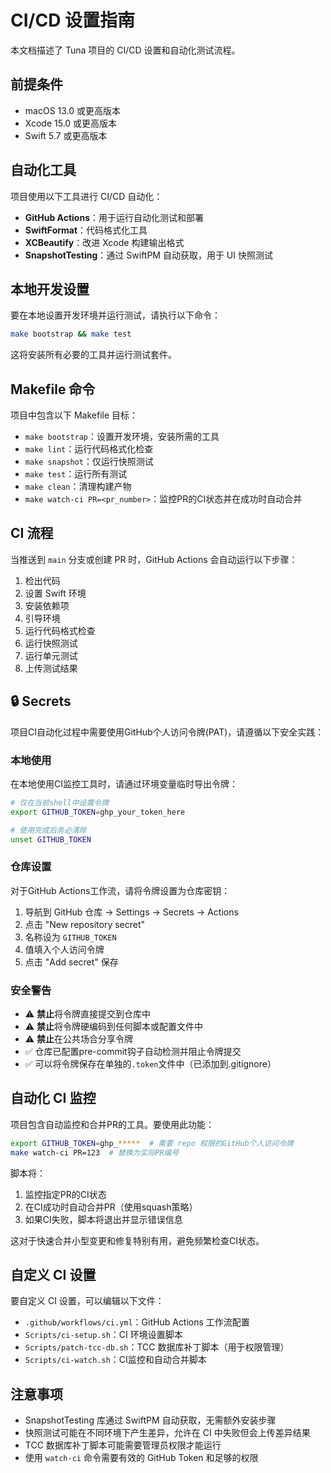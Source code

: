# CI/CD 设置指南

本文档描述了 Tuna 项目的 CI/CD 设置和自动化测试流程。

## 前提条件

- macOS 13.0 或更高版本
- Xcode 15.0 或更高版本
- Swift 5.7 或更高版本

## 自动化工具

项目使用以下工具进行 CI/CD 自动化：

- **GitHub Actions**：用于运行自动化测试和部署
- **SwiftFormat**：代码格式化工具
- **XCBeautify**：改进 Xcode 构建输出格式
- **SnapshotTesting**：通过 SwiftPM 自动获取，用于 UI 快照测试

## 本地开发设置

要在本地设置开发环境并运行测试，请执行以下命令：

```bash
make bootstrap && make test
```

这将安装所有必要的工具并运行测试套件。

## Makefile 命令

项目中包含以下 Makefile 目标：

- `make bootstrap`：设置开发环境，安装所需的工具
- `make lint`：运行代码格式化检查
- `make snapshot`：仅运行快照测试
- `make test`：运行所有测试
- `make clean`：清理构建产物
- `make watch-ci PR=<pr_number>`：监控PR的CI状态并在成功时自动合并

## CI 流程

当推送到 `main` 分支或创建 PR 时，GitHub Actions 会自动运行以下步骤：

1. 检出代码
2. 设置 Swift 环境
3. 安装依赖项
4. 引导环境
5. 运行代码格式检查
6. 运行快照测试
7. 运行单元测试
8. 上传测试结果

## 🔒 Secrets

项目CI自动化过程中需要使用GitHub个人访问令牌(PAT)，请遵循以下安全实践：

### 本地使用

在本地使用CI监控工具时，请通过环境变量临时导出令牌：

```bash
# 仅在当前shell中设置令牌
export GITHUB_TOKEN=ghp_your_token_here

# 使用完成后务必清除
unset GITHUB_TOKEN
```

### 仓库设置

对于GitHub Actions工作流，请将令牌设置为仓库密钥：

1. 导航到 GitHub 仓库 → Settings → Secrets → Actions
2. 点击 "New repository secret"
3. 名称设为 `GITHUB_TOKEN`
4. 值填入个人访问令牌
5. 点击 "Add secret" 保存

### 安全警告

- ⚠️ **禁止**将令牌直接提交到仓库中
- ⚠️ **禁止**将令牌硬编码到任何脚本或配置文件中
- ⚠️ **禁止**在公共场合分享令牌
- ✅ 仓库已配置pre-commit钩子自动检测并阻止令牌提交
- ✅ 可以将令牌保存在单独的`.token`文件中（已添加到.gitignore）

## 自动化 CI 监控

项目包含自动监控和合并PR的工具。要使用此功能：

```bash
export GITHUB_TOKEN=ghp_*****  # 需要 repo 权限的GitHub个人访问令牌
make watch-ci PR=123  # 替换为实际PR编号
```

脚本将：
1. 监控指定PR的CI状态
2. 在CI成功时自动合并PR（使用squash策略）
3. 如果CI失败，脚本将退出并显示错误信息

这对于快速合并小型变更和修复特别有用，避免频繁检查CI状态。

## 自定义 CI 设置

要自定义 CI 设置，可以编辑以下文件：

- `.github/workflows/ci.yml`：GitHub Actions 工作流配置
- `Scripts/ci-setup.sh`：CI 环境设置脚本
- `Scripts/patch-tcc-db.sh`：TCC 数据库补丁脚本（用于权限管理）
- `Scripts/ci-watch.sh`：CI监控和自动合并脚本

## 注意事项

- SnapshotTesting 库通过 SwiftPM 自动获取，无需额外安装步骤
- 快照测试可能在不同环境下产生差异，允许在 CI 中失败但会上传差异结果
- TCC 数据库补丁脚本可能需要管理员权限才能运行
- 使用 `watch-ci` 命令需要有效的 GitHub Token 和足够的权限 